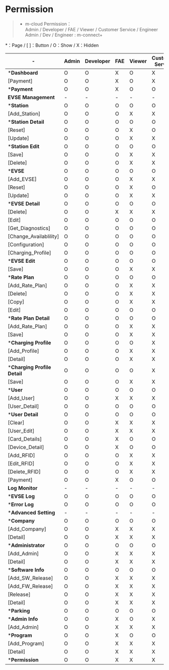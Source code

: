 # Permission  

> - m-cloud Permission：  
> Admin / Developer / FAE / Viewer / Customer Service / Engineer  
> Admin / Dev / Engineer : m-connect+  
  
 *：Page  /  [ ]：Button  /  O：Show  /  X：Hidden  

| -                            | Admin | Developer | FAE | Viewer | Customer Service | Engineer |  
| -                            | -     | -         | -   | -      | -                |  -       |  
| ***Dashboard**               | O     | O         | X   | O      | X                |  X       |  
|   [Payment]                  | O     | O         | X   | O      | X                |  X       |  
| ***Payment**                 | O     | O         | X   | O      | O                |  X       |  
| **EVSE Management**          | -     | -         | -   | -      | -                |  -       |  
| ***Station**                 | O     | O         | O   | O      | O                |  X       |  
|   [Add_Station]              | O     | O         | O   | X      | X                |  X       |  
| ***Station Detail**          | O     | O         | O   | O      | O                |  X       |  
|   [Reset]                    | O     | O         | O   | X      | O                |  X       |  
|   [Update]                   | O     | O         | O   | X      | X                |  X       |  
| ***Station Edit**            | O     | O         | O   | O      | O                |  X       |  
|   [Save]                     | O     | O         | O   | X      | X                |  X       |  
|   [Delete]                   | O     | O         | O   | X      | X                |  X       |  
| ***EVSE**                    | O     | O         | O   | O      | O                |  X       |  
|   [Add_EVSE]                 | O     | O         | O   | X      | X                |  X       |  
|   [Reset]                    | O     | O         | O   | X      | O                |  X       |  
|   [Update]                   | O     | O         | O   | X      | X                |  X       |  
| ***EVSE Detail**             | O     | O         | O   | O      | O                |  X       |  
|   [Delete]                   | O     | O         | X   | X      | X                |  X       |  
|   [Edit]                     | O     | O         | O   | O      | O                |  X       |  
|   [Get_Diagnostics]          | O     | O         | O   | O      | O                |  X       |  
|   [Change_Availablility]     | O     | O         | O   | O      | O                |  X       |  
|   [Configuration]            | O     | O         | O   | O      | O                |  X       |  
|   [Charging_Profile]         | O     | O         | O   | O      | O                |  X       |  
| ***EVSE Edit**               | O     | O         | O   | O      | O                |  X       |  
|   [Save]                     | O     | O         | O   | X      | X                |  X       |  
| ***Rate Plan**               | O     | O         | O   | O      | O                |  X       |  
|   [Add_Rate_Plan]            | O     | O         | O   | X      | X                |  X       |  
|   [Delete]                   | O     | O         | O   | X      | X                |  X       |  
|   [Copy]                     | O     | O         | O   | X      | X                |  X       |  
|   [Edit]                     | O     | O         | O   | O      | O                |  X       |  
| ***Rate Plan Detail**        | O     | O         | O   | O      | O                |  X       |  
|   [Add_Rate_Plan]            | O     | O         | O   | X      | X                |  X       |  
|   [Save]                     | O     | O         | O   | X      | X                |  X       |  
| ***Charging Profile**        | O     | O         | O   | O      | X                |  X       |  
|   [Add_Profile]              | O     | O         | O   | X      | X                |  X       |  
|   [Detail]                   | O     | O         | O   | X      | X                |  X       |  
| ***Charging Profile Detail** | O     | O         | O   | O      | X                |  X       |  
|   [Save]                     | O     | O         | O   | X      | X                |  X       |  
| ***User**                    | O     | O         | O   | O      | O                |  X       |  
|   [Add_User]                 | O     | O         | X   | X      | X                |  X       |  
|   [User_Detail]              | O     | O         | O   | O      | O                |  X       |  
| ***User Detail**             | O     | O         | O   | O      | O                |  X       |  
|   [Clear]                    | O     | O         | X   | X      | X                |  X       |  
|   [User_Edit]                | O     | O         | X   | X      | X                |  X       |  
|   [Card_Details]             | O     | O         | X   | O      | O                |  X       |  
|   [Device_Detail]            | O     | O         | X   | O      | O                |  X       |  
|   [Add_RFID]                 | O     | O         | O   | X      | X                |  X       |  
|   [Edit_RFID]                | O     | O         | O   | X      | X                |  X       |  
|   [Delete_RFID]              | O     | O         | O   | X      | X                |  X       |  
|   [Payment]                  | O     | O         | X   | O      | O                |  X       |  
| **Log Monitor**              | -     | -         | -   | -      | -                |  -       |  
| ***EVSE Log**                | O     | O         | O   | O      | O                |  X       |  
| ***Error Log**               | O     | O         | O   | O      | O                |  X       |  
| ***Advanced Setting**        | -     | -         | -   | -      | -                |  -       |  
| ***Company**                 | O     | O         | O   | O      | O                |  X       |  
|   [Add_Company]              | O     | O         | X   | X      | X                |  X       |  
|   [Detail]                   | O     | O         | X   | X      | X                |  X       |  
| ***Administrator**           | O     | O         | O   | O      | O                |  X       |  
|   [Add_Admin]                | O     | O         | X   | X      | X                |  X       |  
|   [Detail]                   | O     | O         | X   | X      | X                |  X       |  
| ***Software Info**           | O     | O         | O   | O      | O                |  X       |  
|   [Add_SW_Release]           | O     | O         | X   | X      | X                |  X       |  
|   [Add_FW_Release]           | O     | O         | X   | X      | X                |  X       |  
|   [Release]                  | O     | O         | X   | X      | X                |  X       |  
|   [Detail]                   | O     | O         | X   | X      | X                |  X       |  
| ***Parking**                 | O     | O         | O   | O      | O                |  X       |  
| ***Admin Info**              | O     | O         | X   | O      | X                |  X       |  
|   [Add_Admin]                | O     | O         | X   | X      | X                |  X       |  
| ***Program**                 | O     | O         | X   | O      | O                |  X       |  
|   [Add_Program]              | O     | O         | X   | X      | X                |  X       |  
|   [Detail]                   | O     | O         | X   | X      | X                |  X       |  
| ***Permission**              | O     | O         | X   | X      | X                |  X       |  

